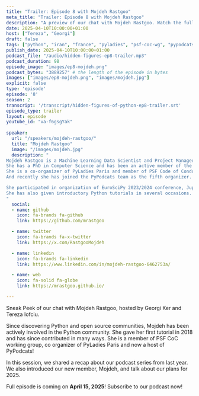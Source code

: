 ```yaml
---
title: "Trailer: Episode 8 with Mojdeh Rastgoo"
meta_title: "Trailer: Episode 8 with Mojdeh Rastgoo"
description: "A preview of our chat with Mojdeh Rastgoo. Watch the full episode on April 15, 2025"
date: 2025-04-10T10:00:00+01:00
host: ["Tereza", "Georgi"]
draft: false
tags: ["python", "iran", "france", "pyladies", "psf-coc-wg", "pypodcats", "community", "project manager"]
publish_date: 2025-04-10T10:00:00+01:00
podcast_file: "/audio/hidden-figures-ep8-trailer.mp3"
podcast_duration: 98
episode_image: "images/ep8-mojdeh.png"
podcast_bytes: "3889257" # the length of the episode in bytes
images: ["images/ep8-mojdeh.png", "images/mojdeh.jpg"]
explicit: false 
type: 'episode'
episode: '8'
season: 2
transcript: '/transcript/hidden-figures-of-python-ep8-trailer.srt'
episode_type: trailer
layout: episode
youtube_id: "va-f6gsgYak"
  
speaker:
  url: "/speakers/mojdeh-rastgoo/"
  title: "Mojdeh Rastgoo"
  image: "/images/mojdeh.jpg"
  description: "
Mojdeh Rastgoo is a Machine Learning Data Scientist and Project Manager based in Paris.
She has a PhD in Computer Science and has been an active member of the scientific Python and open-source community since 2018.
She is a co-organizer of PyLadies Paris and member of PSF Code of Conduct Working Group since mid 2023.
And recently she has joined the PyPodcats team as the fifth organizer.  

She participated in organization of EuroSciPy 2023/2024 conference, JupyterCon 2023, PyCon.DE & PyData Berlin 2024, and PyLadies Paris meetups since 2022. 
She has also given introductory Python tutorials in several occasions.
"
  social:
  - name: github
    icon: fa-brands fa-github
    link: https://github.com/mrastgoo

  - name: twitter
    icon: fa-brands fa-x-twitter
    link: https://x.com/RastgooMojdeh

  - name: linkedin
    icon: fa-brands fa-linkedin
    link: https://www.linkedin.com/in/mojdeh-rastgoo-6462753a/

  - name: web
    icon: fa-solid fa-globe
    link: https://mrastgoo.github.io/

---
```


Sneak Peek of our chat with Mojdeh Rastgoo, hosted by Georgi Ker and Tereza Iofciu.

Since discovering Python and open source communities, Mojdeh has been actively involved in the Python community.
She gave her first tutorial in 2018 and has since contributed in many ways.
She is a member of PSF CoC working group, co organizer of PyLadies Paris and now a host of PyPodcats!

In this session, we shared a recap about our podcast series from last year. We also introduced our new member, Mojdeh, and talk about our plans for 2025.

Full episode is coming on **April 15, 2025**! Subscribe to our podcast now!
